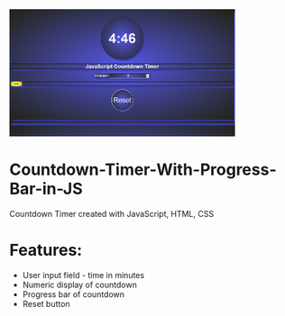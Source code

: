 <img src="Screenshot.png" width="400px">

# Countdown-Timer-With-Progress-Bar-in-JS
Countdown Timer created with JavaScript, HTML, CSS

# Features:
* User input field - time in minutes
* Numeric display of countdown
* Progress bar of countdown
* Reset button
